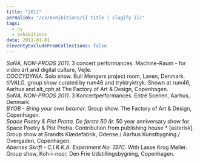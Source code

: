 ```yaml
---
title: "2011"
permalink: "/cv/exhibitions/{{ title | slugify }}/"
tags:
  - cv
  - exhibitions
date: 2011-01-01
eleventyExcludeFromCollections: false
---
```


<em>SoNA, NON-PRODS 2011.</em> 3 concert performances. Machine-Raum - for video art and digital culture, Vejle.<br>
<em>COCCYDYNIA.</em> Solo show. Bull Mengers project room, Laven, Denmark.<br>
<em>tilVALG.</em> group show curated by rum46 and tryktryktryk. Shown at rum46, Aarhus and alt_cph at The Factory of Art &amp; Design, Copenhagen.<br>
<em>SoNA, NON-PRODS 2011</em>. 3 Koncertperformances. Entré Scenen, Aarhus, Denmark.<br>
<em>BYOB - Bring your own beamer.</em> Group show. The Factory of Art &amp; Design, Copenhagen.<br>
<em>Space Poetry &amp; Pist Protta, De første 50 år.</em> 50 year anniversary show for Space Poetry &amp; Pist Protta. Contribution from publishing house * [asterisk]. Group show at Brandts Klædefabrik, Odense / Aarhus Kunstbygning / Overgaden, Copenhagen.<br>
<em>Abernes Skrift - C.I.R.K.A. Experiment No. 137C.</em> With Lasse Krog Møller. Group show, Koh-i-noor, Den Frie Udstillingsbygning, Copenhagen.